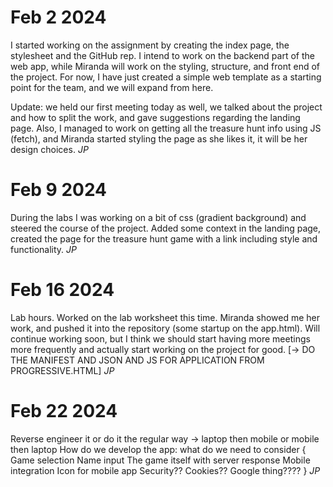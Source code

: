 #   Feb 2 2024
I started working on the assignment by creating the index page, the stylesheet and the GitHub rep.
I intend to work on the backend part of the web app, while Miranda will work on the styling, structure, and front end of the project.
For now, I have just created a simple web template as a starting point for the team, and we will expand from here.

Update: we held our first meeting today as well, we talked about the project and how to split the work, and gave suggestions regarding the landing page.
Also, I managed to work on getting all the treasure hunt info using JS (fetch), and Miranda started styling the page as she likes it, it will be her design choices.
       *JP*


# Feb 9 2024
During the labs I was working on a bit of css (gradient background) and steered the course of the project. Added some context in the landing page, created the page for the
treasure hunt game with a link including style and functionality.
       *JP*

# Feb 16 2024
Lab hours. Worked on the lab worksheet this time. Miranda showed me her work, and pushed it into the repository (some startup on the app.html).
Will continue working soon, but I think we should start having more meetings more frequently and actually start working on the project for good.
[-> DO THE MANIFEST AND JSON AND JS FOR APPLICATION FROM PROGRESSIVE.HTML]
       *JP*

# Feb 22 2024
Reverse engineer it or do it the regular way -> laptop then mobile or mobile then laptop
How do we develop the app: what do we need to consider {
Game selection
Name input
The game itself with server response
Mobile integration
Icon for mobile app
Security??
Cookies??
Google thing????
}
       *JP*
